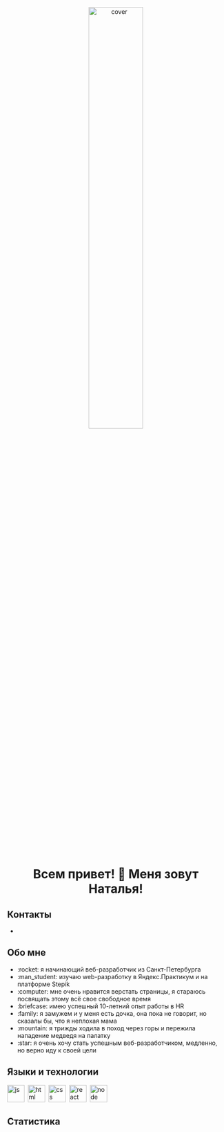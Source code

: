 <div align="center">
   <img width="50%" src="https://d3sujgifhk94se.cloudfront.net/wp-content/uploads/2020/12/16084421/blog_posts-8-06.png" alt="cover" />
 </div>
 
 <h1 align="center">Всем привет! 👋 Меня зовут Наталья!</h1>

<h2>Контакты</h2>
 <ul>
   <li> </li>
 </ul>
 
 <h2>Обо мне</h2>
 <ul>
   <li>:rocket: я начинающий веб-разработчик из Санкт-Петербурга</li>
   <li>:man_student: изучаю web-разработку в Яндекс.Практикум и на платформе Stepik</li>
   <li>:computer: мне очень нравится верстать страницы, я стараюсь посвящать этому всё свое свободное время</li>
   <li>:briefcase: имею успешный 10-летний опыт работы в HR</li>
   <li>:family: я замужем и у меня есть дочка, она пока не говорит, но сказалы бы, что я неплохая мама</li>
   <li>:mountain: я трижды ходила в поход через горы и пережила нападение медведя на палатку</li>
   <li>:star: я очень хочу стать успешным веб-разработчиком, медленно, но верно иду к своей цели</li>
 </ul>


<h2>Языки и технологии</h2>

<img src="https://cdn.jsdelivr.net/gh/devicons/devicon/icons/javascript/javascript-original.svg" title="js" width="40" height="40"/>&nbsp;
<img src="https://cdn.jsdelivr.net/gh/devicons/devicon/icons/html5/html5-original.svg" title="html" width="40" height="40"/>&nbsp;
<img src="https://cdn.jsdelivr.net/gh/devicons/devicon/icons/css3/css3-original.svg" title="css" width="40" height="40"/>&nbsp;
<img src="https://cdn.jsdelivr.net/gh/devicons/devicon/icons/react/react-original.svg" title="react" width="40" height="40"/>&nbsp;
<img src="https://cdn.jsdelivr.net/gh/devicons/devicon/icons/nodejs/nodejs-original.svg" title="node" width="40" height="40"/>&nbsp;


<h2>Статистика</h2>
<div id="stat" align="center">
    <img src="http://github-profile-summary-cards.vercel.app/api/cards/profile-details?username=NataBr1&theme=react" alt=""/>
    <img src="http://github-profile-summary-cards.vercel.app/api/cards/repos-per-language?username=NataBr1&theme=react" alt=""/>
</div>
